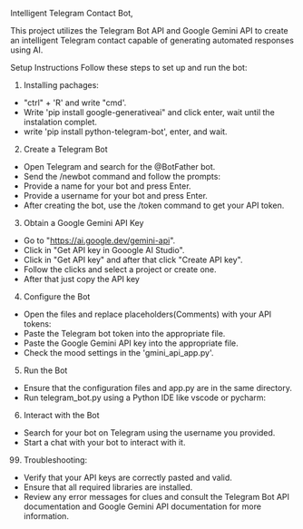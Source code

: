 Intelligent Telegram Contact Bot,

This project utilizes the Telegram Bot API and Google Gemini API to create an intelligent Telegram contact capable of generating automated responses using AI.

Setup Instructions
Follow these steps to set up and run the bot:

1. Installing pachages:
- "ctrl" + 'R' and write "cmd'.
- Write 'pip install google-generativeai" and click enter, wait until the instalation complet.
- write 'pip install python-telegram-bot', enter, and wait.
  
2. Create a Telegram Bot
- Open Telegram and search for the @BotFather bot.
- Send the /newbot command and follow the prompts:
- Provide a name for your bot and press Enter.
- Provide a username for your bot and press Enter.
- After creating the bot, use the /token command to get your API token.

3. Obtain a Google Gemini API Key
- Go to "https://ai.google.dev/gemini-api".
- Click in "Get API key in Gooogle AI Studio".
- Click in "Get API key" and after that click "Create API key".
- Follow the clicks and select a project or create one.
- After that just copy the API key

4. Configure the Bot
- Open the files and replace placeholders(Comments) with your API tokens:
- Paste the Telegram bot token into the appropriate file.
- Paste the Google Gemini API key into the appropriate file.
- Check the mood settings in the 'gmini_api_app.py'.

5. Run the Bot
- Ensure that the configuration files and app.py are in the same directory.
- Run telegram_bot.py using a Python IDE like vscode or pycharm:

6. Interact with the Bot
- Search for your bot on Telegram using the username you provided.
- Start a chat with your bot to interact with it.

99. Troubleshooting:
- Verify that your API keys are correctly pasted and valid.
- Ensure that all required libraries are installed.
- Review any error messages for clues and consult the Telegram Bot API documentation and Google Gemini API documentation for more information.

